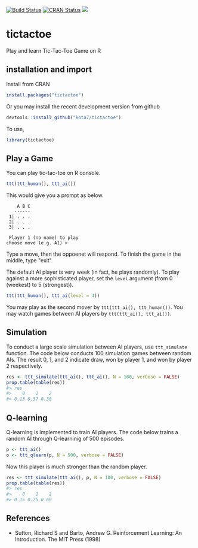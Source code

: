 
<!-- README.md is generated from README.Rmd. Please edit that file -->
[![Build Status](https://travis-ci.org/kota7/tictactoe.svg?branch=master)](https://travis-ci.org/kota7/tictactoe) [![CRAN Status](http://www.r-pkg.org/badges/version/tictactoe)](http://www.r-pkg.org/badges/version/tictactoe) [![](http://cranlogs.r-pkg.org/badges/tictactoe)](http://cran.rstudio.com/web/packages/tictactoe/index.html)

tictactoe
=========

Play and learn Tic-Tac-Toe Game on R

installation and import
-----------------------

Install from CRAN

``` r
install.packages("tictactoe")
```

Or you may install the recent development version from github

``` r
devtools::install_github("kota7/tictactoe")
```

To use,

``` r
library(tictactoe)
```

Play a Game
-----------

You can play tic-tac-toe on R console.

``` r
ttt(ttt_human(), ttt_ai())
```

This would give you a prompt as below.

        A B C
       ------
     1| . . .
     2| . . .
     3| . . .

     Player 1 (no name) to play
    choose move (e.g. A1) > 

Type a move, then the oppoenet will respond. To finish the game in the middle, type "exit".

The default AI player is very week (in fact, he plays randomly). To play against a more sophisticated player, set the `level` argument (from 0 (weekest) to 5 (strongest)).

``` r
ttt(ttt_human(), ttt_ai(level = 4))
```

You may play as the second mover by `ttt(ttt_ai(), ttt_human())`. You may watch games between AI players by `ttt(ttt_ai(), ttt_ai())`.

Simulation
----------

To conduct a large scale simulation between AI players, use `ttt_simulate` function. The code below conducts 100 simulation games between random AIs. The result 0, 1, and 2 indicate draw, won by player 1, and won by player 2 respectively.

``` r
res <- ttt_simulate(ttt_ai(), ttt_ai(), N = 100, verbose = FALSE)
prop.table(table(res))
#> res
#>    0    1    2 
#> 0.13 0.57 0.30
```

Q-learning
----------

Q-learning is implemented to train AI players. The code below trains a random AI through Q-learninig of 500 episodes.

``` r
p <- ttt_ai()
o <- ttt_qlearn(p, N = 500, verbose = FALSE)
```

Now this player is much stronger than the random player.

``` r
res <- ttt_simulate(ttt_ai(), p, N = 100, verbose = FALSE)
prop.table(table(res))
#> res
#>    0    1    2 
#> 0.15 0.25 0.60
```

References
----------

-   Sutton, Richard S and Barto, Andrew G. Reinforcement Learning: An Introduction. The MIT Press (1998)
